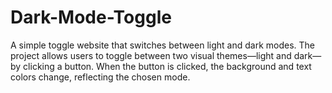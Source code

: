 # Dark-Mode-Toggle
A simple toggle website that switches between light and dark modes. The project allows users to toggle between two visual themes—light and dark—by clicking a button. When the button is clicked, the background and text colors change, reflecting the chosen mode.

